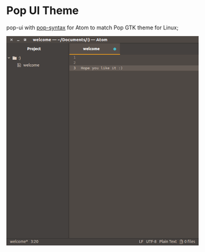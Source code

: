 # Pop UI Theme 

pop-ui with [pop-syntax](https://atom.io/packages/pop-syntax) for Atom to match Pop GTK theme for Linux;

![A screenshot of your theme](https://raw.githubusercontent.com/iampepe/pop-ui/master/Screenshot%20from%202017-06-17%2022-54-19.png)
